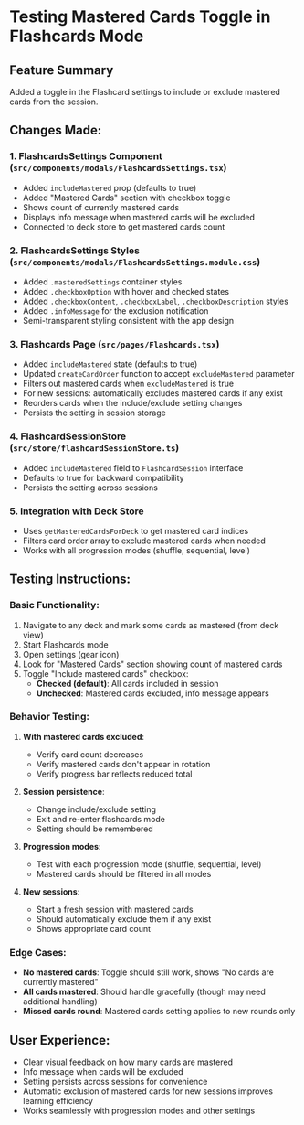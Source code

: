 # Testing Mastered Cards Toggle in Flashcards Mode

## Feature Summary

Added a toggle in the Flashcard settings to include or exclude mastered cards
from the session.

## Changes Made:

### 1. **FlashcardsSettings Component** (`src/components/modals/FlashcardsSettings.tsx`)

- Added `includeMastered` prop (defaults to true)
- Added "Mastered Cards" section with checkbox toggle
- Shows count of currently mastered cards
- Displays info message when mastered cards will be excluded
- Connected to deck store to get mastered cards count

### 2. **FlashcardsSettings Styles** (`src/components/modals/FlashcardsSettings.module.css`)

- Added `.masteredSettings` container styles
- Added `.checkboxOption` with hover and checked states
- Added `.checkboxContent`, `.checkboxLabel`, `.checkboxDescription` styles
- Added `.infoMessage` for the exclusion notification
- Semi-transparent styling consistent with the app design

### 3. **Flashcards Page** (`src/pages/Flashcards.tsx`)

- Added `includeMastered` state (defaults to true)
- Updated `createCardOrder` function to accept `excludeMastered` parameter
- Filters out mastered cards when `excludeMastered` is true
- For new sessions: automatically excludes mastered cards if any exist
- Reorders cards when the include/exclude setting changes
- Persists the setting in session storage

### 4. **FlashcardSessionStore** (`src/store/flashcardSessionStore.ts`)

- Added `includeMastered` field to `FlashcardSession` interface
- Defaults to true for backward compatibility
- Persists the setting across sessions

### 5. **Integration with Deck Store**

- Uses `getMasteredCardsForDeck` to get mastered card indices
- Filters card order array to exclude mastered cards when needed
- Works with all progression modes (shuffle, sequential, level)

## Testing Instructions:

### Basic Functionality:

1. Navigate to any deck and mark some cards as mastered (from deck view)
2. Start Flashcards mode
3. Open settings (gear icon)
4. Look for "Mastered Cards" section showing count of mastered cards
5. Toggle "Include mastered cards" checkbox:
   - **Checked (default)**: All cards included in session
   - **Unchecked**: Mastered cards excluded, info message appears

### Behavior Testing:

1. **With mastered cards excluded**:
   - Verify card count decreases
   - Verify mastered cards don't appear in rotation
   - Verify progress bar reflects reduced total

2. **Session persistence**:
   - Change include/exclude setting
   - Exit and re-enter flashcards mode
   - Setting should be remembered

3. **Progression modes**:
   - Test with each progression mode (shuffle, sequential, level)
   - Mastered cards should be filtered in all modes

4. **New sessions**:
   - Start a fresh session with mastered cards
   - Should automatically exclude them if any exist
   - Shows appropriate card count

### Edge Cases:

- **No mastered cards**: Toggle should still work, shows "No cards are currently
  mastered"
- **All cards mastered**: Should handle gracefully (though may need additional
  handling)
- **Missed cards round**: Mastered cards setting applies to new rounds only

## User Experience:

- Clear visual feedback on how many cards are mastered
- Info message when cards will be excluded
- Setting persists across sessions for convenience
- Automatic exclusion of mastered cards for new sessions improves learning
  efficiency
- Works seamlessly with progression modes and other settings
